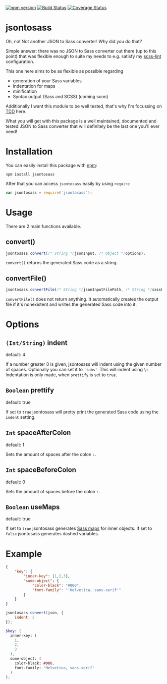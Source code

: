 [![npm version](https://badge.fury.io/js/jsontosass.svg)](https://badge.fury.io/js/jsontosass)
[![Build Status](https://travis-ci.org/Regaddi/jsontosass.svg?branch=master)](https://travis-ci.org/Regaddi/jsontosass)
[![Coverage Status](https://coveralls.io/repos/github/Regaddi/jsontosass/badge.svg?branch=master)](https://coveralls.io/github/Regaddi/jsontosass?branch=master)

# jsontosass

Oh, no! Not another JSON to Sass converter! Why did you do that?

Simple answer: there was no JSON to Sass converter out there (up to this point)
that was flexible enough to suite my needs to e.g. satisfy my
[scss-lint](https://github.com/brigade/scss-lint) configuration.

This one here aims to be as flexible as possible regarding

- generation of your Sass variables
- indentation for maps
- minification
- Syntax output (Sass and SCSS) (coming soon)

Additionally I want this module to be well tested, that's why I'm focussing on
[TDD](https://en.wikipedia.org/wiki/Test-driven_development) here.

What you will get with this package is a well maintained, documented and tested
JSON to Sass converter that will definitely be the last one you'll ever need!

# Installation

You can easily install this package with [npm](https://www.npmjs.com):

    npm install jsontosass

After that you can access `jsontosass` easily by using `require`

```javascript
var jsontosass = require('jsontosass');
```

# Usage

There are 2 main functions available.

## convert()

```javascript
jsontosass.convert(/* String */jsonInput, /* Object */options);
```

`convert()` returns the generated Sass code as a string.

## convertFile()

```javascript
jsontosass.convertFile(/* String */jsonInputFilePath, /* String */sassOutputFilePath, /* Objects */options);
```

`convertFile()` does not return anything. It automatically creates the output file if it's nonexistent and writes the generated Sass code into it.

# Options

## `(Int/String)` indent

default: 4

If a number greater 0 is given, jsontosass will indent using the given number of spaces. Optionally you can set it to `'tabs'`. This will indent using `\t`. Indentation is only made, when `prettify` is set to `true`.

## `Boolean` prettify

default: true

If set to `true` jsontosass will pretty print the generated Sass code using the `indent` setting.

## `Int` spaceAfterColon

default: 1

Sets the amount of spaces after the colon `:`.

## `Int` spaceBeforeColon

default: 0

Sets the amount of spaces before the colon `:`.

## `Boolean` useMaps

default: true

If set to `true` jsontosass generates [Sass maps](http://sass-lang.com/documentation/file.SASS_REFERENCE.html#maps) for inner objects.
If set to `false` jsontosass generates dashed variables.

# Example

```json
{
    "key": {
        "inner-key": [1,2,3],
        "some-object": {
            "color-black": "#000",
            "font-family": "'Helvetica, sans-serif'"
        }
    }
}
```

```javascript
jsontosass.convert(json, {
    indent: 2
});
```

```scss
$key: (
  inner-key: (
    1,
    2,
    3
  ),
  some-object: (
    color-black: #000,
    font-family: 'Helvetica, sans-serif'
  )
);
```
